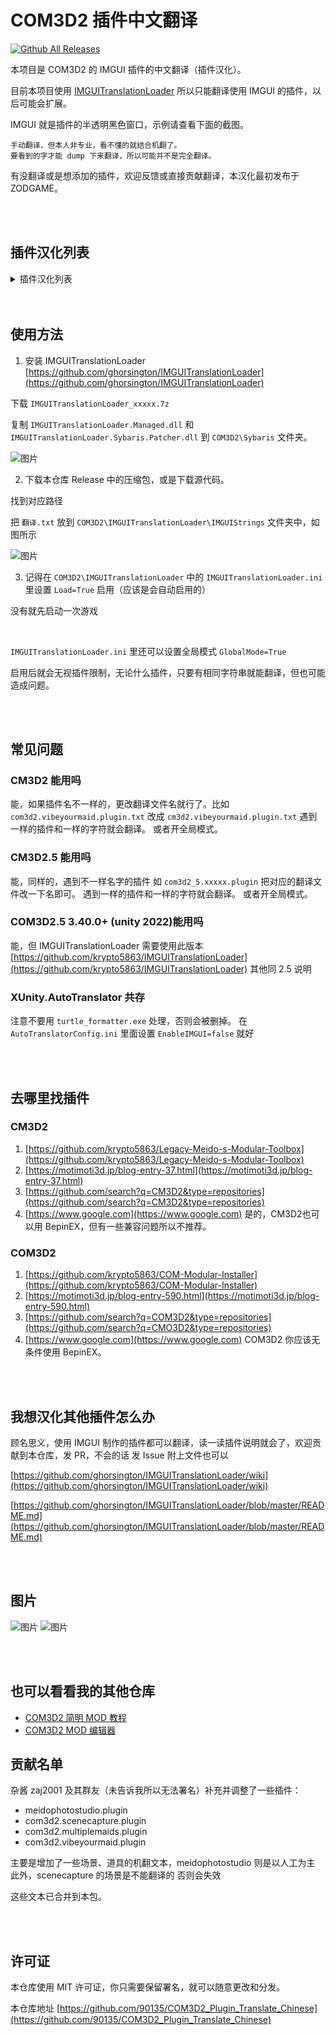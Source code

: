# COM3D2 插件中文翻译

[![Github All Releases](https://img.shields.io/github/downloads/90135/COM3D2_Plugin_Translate_Chinese/total.svg)]()

本项目是 COM3D2 的 IMGUI 插件的中文翻译（插件汉化）。

目前本项目使用 [IMGUITranslationLoader](https://github.com/ghorsington/IMGUITranslationLoader) 所以只能翻译使用 IMGUI 的插件，以后可能会扩展。

IMGUI 就是插件的半透明黑色窗口，示例请查看下面的截图。

```
手动翻译，但本人非专业，看不懂的就结合机翻了。
要看到的字才能 dump 下来翻译，所以可能并不是完全翻译。
```

有没翻译或是想添加的插件，欢迎反馈或直接贡献翻译，本汉化最初发布于 ZODGAME。

<br>
<br>

## 插件汉化列表


<details>
  <summary>插件汉化列表</summary>

 - com3d2.addyotogisliderse.plugin
 - com3d2.addyotogisliderse2.plugin
 - com3d2.alwayscolorchangeex.plugin
 - com3d2.atcc.plugin
 - com3d2.autoeraseoutline.plugin
 - com3d2.backgroundscreen.plugin
 - com3d2.changedressing.plugin
 - com3d2.changeskirtmotion.plugin
 - com3d2.dancecameramotion.plugin
 - com3d2.dancestudio.plugin
 - com3d2.dressdamage.plugin
 - com3d2.dresspainter.plugin
 - com3d2.dynamicboneedit.plugin
 - com3d2.dynboneedit.plugin
 - com3d2.editsceneundo.plugin
 - com3d2.facecontrol.plugin
 - com3d2.futa.plugin
 - com3d2.halfundressing.plugin
 - com3d2.inoutanimation.plugin
 - com3d2.lookatonemaiddance.plugin
 - com3d2.mancall
 - com3d2.mtaccutil.plugin
 - com3d2.multiplemaids.plugin
 - com3d2.nprshader.plugin
 - com3d2.partsedit.plugin
 - com3d2.partseditwithstudio.plugin
 - com3d2.passthru.plugin
 - com3d2.poseselect
 - com3d2.propmyitem.plugin
 - com3d2.scenecapture.plugin
 - com3d2.shaderchange.plugin
 - com3d2.shapeanimator.plugin
 - com3d2.shapeanimator_allsceneedition.plugin
 - com3d2.skaccutil.plugin
 - com3d2.slimeshader.plugin
 - com3d2.smoothanimutil.plugin
 - com3d2.variousmaidviewer.plugin
 - com3d2.vibedancemaid.plugin
 - com3d2.vibeyourmaid.plugin
 - com3d2.vym_api_testsample.plugin
 - com3d2.xtmasterslave.plugin
 - com3d2.yotogiutil.plugin
 - configurationmanager
 - meidophotostudio.plugin
</details>


<br>
<br>


## 使用方法

1. 安装 IMGUITranslationLoader
[https://github.com/ghorsington/IMGUITranslationLoader](https://github.com/ghorsington/IMGUITranslationLoader)

下载 `IMGUITranslationLoader_xxxxx.7z`

复制 `IMGUITranslationLoader.Managed.dll` 和 `IMGUITranslationLoader.Sybaris.Patcher.dll` 到 `COM3D2\Sybaris` 文件夹。

![图片](https://github.com/user-attachments/assets/5f91581c-30e8-4a6e-9fb7-7112fe33a9cf)


2. 下载本仓库 Release 中的压缩包，或是下载源代码。

找到对应路径

把 `翻译.txt` 放到 `COM3D2\IMGUITranslationLoader\IMGUIStrings` 文件夹中，如图所示

![图片](https://github.com/user-attachments/assets/a0f0a057-47ed-42d1-ac3e-90668b48cb01)

3. 记得在 `COM3D2\IMGUITranslationLoader` 中的 `IMGUITranslationLoader.ini` 里设置 `Load=True` 启用（应该是会自动启用的）

没有就先启动一次游戏

<br>

`IMGUITranslationLoader.ini` 里还可以设置全局模式 `GlobalMode=True`

启用后就会无视插件限制，无论什么插件，只要有相同字符串就能翻译，但也可能造成问题。

<br>
<br>

## 常见问题

### CM3D2 能用吗
能，如果插件名不一样的，更改翻译文件名就行了。比如 `com3d2.vibeyourmaid.plugin.txt` 改成 `cm3d2.vibeyourmaid.plugin.txt`
遇到一样的插件和一样的字符就会翻译。
或者开全局模式。


### CM3D2.5 能用吗
能，同样的，遇到不一样名字的插件 如 `com3d2_5.xxxxx.plugin` 把对应的翻译文件改一下名即可。
遇到一样的插件和一样的字符就会翻译。
或者开全局模式。

### COM3D2.5 3.40.0+ (unity 2022)能用吗
能，但 IMGUITranslationLoader 需要使用此版本 [https://github.com/krypto5863/IMGUITranslationLoader](https://github.com/krypto5863/IMGUITranslationLoader)
其他同 2.5 说明

### XUnity.AutoTranslator 共存
注意不要用 `turtle_formatter.exe` 处理，否则会被删掉。
在 `AutoTranslatorConfig.ini` 里面设置 `EnableIMGUI=false` 就好

<br>
<br>

## 去哪里找插件

### CM3D2
1. [https://github.com/krypto5863/Legacy-Meido-s-Modular-Toolbox](https://github.com/krypto5863/Legacy-Meido-s-Modular-Toolbox)
2. [https://motimoti3d.jp/blog-entry-37.html](https://motimoti3d.jp/blog-entry-37.html)
3. [https://github.com/search?q=CM3D2&type=repositories](https://github.com/search?q=CM3D2&type=repositories)
4. [https://www.google.com](https://www.google.com)
是的，CM3D2也可以用 BepinEX，但有一些兼容问题所以不推荐。

### COM3D2
1. [https://github.com/krypto5863/COM-Modular-Installer](https://github.com/krypto5863/COM-Modular-Installer)
2. [https://motimoti3d.jp/blog-entry-590.html](https://motimoti3d.jp/blog-entry-590.html)
3. [https://github.com/search?q=COM3D2&type=repositories](https://github.com/search?q=CMO3D2&type=repositories)
4. [https://www.google.com](https://www.google.com)
COM3D2 你应该无条件使用 BepinEX。

<br>
<br>

## 我想汉化其他插件怎么办
顾名思义，使用 IMGUI 制作的插件都可以翻译，读一读插件说明就会了，欢迎贡献到本仓库，发 PR，不会的话 发 Issue 附上文件也可以

[https://github.com/ghorsington/IMGUITranslationLoader/wiki](https://github.com/ghorsington/IMGUITranslationLoader/wiki)

[https://github.com/ghorsington/IMGUITranslationLoader/blob/master/README.md](https://github.com/ghorsington/IMGUITranslationLoader/blob/master/README.md)

<br>
<br>

## 图片

![图片](https://github.com/user-attachments/assets/46c2ea63-14d2-4eb7-a7ab-210d2d2cafd8)
![图片](https://github.com/user-attachments/assets/b5d6f30f-4218-44bf-a22c-591dc3d652d2)


<br>
<br>

## 也可以看看我的其他仓库

 - [COM3D2 简明 MOD 教程](https://github.com/90135/COM3D2_Simple_MOD_Guide_Chinese)
 - [COM3D2 MOD 编辑器](https://github.com/90135/COM3D2_MOD_EDITOR)


## 贡献名单

杂酱 zaj2001 及其群友（未告诉我所以无法署名）补充并调整了一些插件：
 - meidophotostudio.plugin      
 - com3d2.scenecapture.plugin   
 - com3d2.multiplemaids.plugin    
 - com3d2.vibeyourmaid.plugin

主要是增加了一些场景、道具的机翻文本，meidophotostudio 则是以人工为主 此外，scenecapture 的场景是不能翻译的 否则会失效

这些文本已合并到本包。

<br>
<br>

## 许可证

本仓库使用 MIT 许可证，你只需要保留署名，就可以随意更改和分发。

本仓库地址 [https://github.com/90135/COM3D2_Plugin_Translate_Chinese](https://github.com/90135/COM3D2_Plugin_Translate_Chinese)


